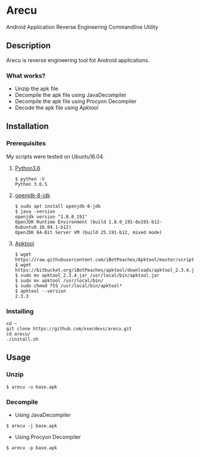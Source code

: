 # Arecu

Android Application Reverse Engineering Commandline Utility

## Description

Arecu is reverse engineering tool fot Android applications.

### What works?

- Unzip the apk file
- Decompile the apk file using JavaDecompiler
- Decompile the apk file using Procyon Decompiler
- Decode the apk file using Apktool

## Installation

### Prerequisites

My scripts were tested on Ubuntu16.04.

1. [Python3.6](https://www.python.org/downloads/)

	```
	$ python -V
	Python 3.6.5
	```

2. [openjdk-8-jdk](https://openjdk.java.net/)

	```
	$ sudo apt install openjdk-8-jdk
	$ java -version
	openjdk version "1.8.0_191"
	OpenJDK Runtime Environment (build 1.8.0_191-8u191-b12-0ubuntu0.16.04.1-b12)
	OpenJDK 64-Bit Server VM (build 25.191-b12, mixed mode)
	```

3. [Apktool](https://ibotpeaches.github.io/Apktool/)

	```
	$ wget https://raw.githubusercontent.com/iBotPeaches/Apktool/master/scripts/linux/apktool
	$ wget https://bitbucket.org/iBotPeaches/apktool/downloads/apktool_2.3.4.jar
	$ sudo mv apktool_2.3.4.jar /usr/local/bin/apktool.jar
	$ sudo mv apktool /usr/local/bin/
	$ sudo chmod 755 /usr/local/bin/apktool*
	$ apktool --version
	2.3.3
	```

### Installing

```
cd ~
git clone https://github.com/nsecdevs/arecu.git
cd arecu/
./install.sh
```

## Usage

### Unzip

```
$ arecu -u base.apk
```

### Decompile

- Using JavaDecompiler

```
$ arecu -j base.apk
```

- Using Procyon Decompiler

```
$ arecu -p base.apk
```
